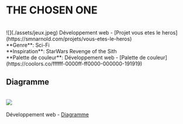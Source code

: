 <h1>THE CHOSEN ONE</h1>
<br>
![](./assets/jeux.jpeg)
Développement web - [Projet vous etes le heros](https://smnarnold.com/projets/vous-etes-le-heros)
<br>
**Genre**: Sci-Fi
<br>
**Inspiration**: StarWars Revenge of the Sith
<br>
**Palette de couleur**: Développement web - [Palette de couleur](https://coolors.co/ffffff-0000ff-ff0000-000000-191919)
<br>
<h2>Diagramme</h2>
<br>
<img src="./assets/scénario.png">

Développement web - [Diagramme](https://github.com/IanQc/vous-etes-le-heros-the-chosen-one/blob/main/Partie1/corbin_ian_PS1_582-324MO/assets/scénario.png)
